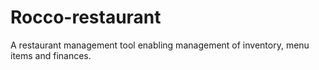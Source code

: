 # Rocco-restaurant
A restaurant management tool enabling management of inventory, menu items and finances.
